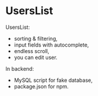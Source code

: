 UsersList
=========
UsersList:
- sorting & filtering,
- input fields with autocomplete,
- endless scroll,
- you can edit user.

In backend:
- MySQL script for fake database,
- package.json for npm.
